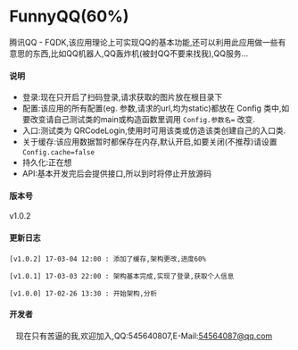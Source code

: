 # FunnyQQ(60%)
腾讯QQ - FQDK,该应用理论上可实现QQ的基本功能,还可以利用此应用做一些有意思的东西,比如QQ机器人,QQ轰炸机(被封QQ不要来找我),QQ服务...
#### 说明<br>

* 登录:现在只开启了扫码登录,请求获取的图片放在根目录下
* 配置:该应用的所有配置(eg. 参数,请求的url,均为static)都放在 Config 类中,如要改变请自己测试类的main或构造函数里调用 `Config.参数名=` 改变.
* 入口:测试类为 QRCodeLogin,使用时可用该类或仿造该类创建自己的入口类.
* 关于缓存:该应用数据暂时都保存在内存,默认开启,如要关闭(不推荐)请设置`Config.cache=false`
* 持久化:正在想
* API:基本开发完后会提供接口,所以到时将停止开放源码

#### 版本号<br>
v1.0.2<br>

#### 更新日志<br>
    [v1.0.2] 17-03-04 12:00 : 添加了缓存,架构更改,进度60%
    
    [v1.0.1] 17-03-03 22:00 : 架构基本完成,实现了登录,获取个人信息
    
    [v1.0.0] 17-02-26 13:30 : 开始架构,分析
    
#### 开发者<br>
    现在只有苦逼的我,欢迎加入,QQ:545640807,E-Mail:54564087@qq.com
